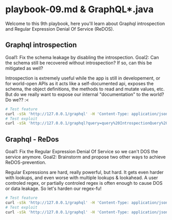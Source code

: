 # playbook-09.md & GraphQL*.java

Welcome to this 9th playbook, here you'll learn about Graphql introspection and Regular Expression Denial Of Service (ReDOS).


## Graphql introspection

Goal1: Fix the schema leakage by disabling the introspection.
Goal2: Can the schema still be recovered without introspection? If so, can this be mitigated as well?

Introspection is extremely useful while the app is still in developement, or for world-open APIs as it acts like a self-documented api, exposes the schema, the object definitions, the methods to read and mutate values, etc. But do we really want to expose our internal "documentation" to the world? Do we?? :<


```bash
# Test feature
curl -sSk 'http://127.0.0.1/graphql' -H 'Content-Type: application/json' --data-raw '{"query":"query MyQuery {\n  bookById(id: \"book-1\") {\n    id\n    author {\n      firstName\n    }\n  }\n}","variables":{},"operationName":"MyQuery"}' # Output: {"data":{"bookById":{"id":"book-1","author":{"firstName":"Joanne"}}}}
# Test exploit
curl -sSk 'http://127.0.0.1/graphql?query=query%20IntrospectionQuery%20%7B%0A%20%20%20%20__schema%20%7B%0A%20%20%20%20%20%20queryType%20%7B%20name%20%7D%0A%20%20%20%20%20%20mutationType%20%7B%20name%20%7D%0A%20%20%20%20%20%20subscriptionType%20%7B%20name%20%7D%0A%20%20%20%20%20%20types%20%7B%0A%20%20%20%20%20%20%20%20...FullType%0A%20%20%20%20%20%20%7D%0A%20%20%20%20%20%20directives%20%7B%0A%20%20%20%20%20%20%20%20name%0A%20%20%20%20%20%20%20%20description%0A%20%20%20%20%20%20%20%20args%20%7B%0A%20%20%20%20%20%20%20%20%20%20...InputValue%0A%20%20%20%20%20%20%20%20%7D%0A%20%20%20%20%20%20%20%20onOperation%0A%20%20%20%20%20%20%20%20onFragment%0A%20%20%20%20%20%20%20%20onField%0A%20%20%20%20%20%20%7D%0A%20%20%20%20%7D%0A%20%20%7D%0A%0A%20%20fragment%20FullType%20on%20__Type%20%7B%0A%20%20%20%20kind%0A%20%20%20%20name%0A%20%20%20%20description%0A%20%20%20%20fields(includeDeprecated:%20true)%20%7B%0A%20%20%20%20%20%20name%0A%20%20%20%20%20%20description%0A%20%20%20%20%20%20args%20%7B%0A%20%20%20%20%20%20%20%20...InputValue%0A%20%20%20%20%20%20%7D%0A%20%20%20%20%20%20type%20%7B%0A%20%20%20%20%20%20%20%20...TypeRef%0A%20%20%20%20%20%20%7D%0A%20%20%20%20%20%20isDeprecated%0A%20%20%20%20%20%20deprecationReason%0A%20%20%20%20%7D%0A%20%20%20%20inputFields%20%7B%0A%20%20%20%20%20%20...InputValue%0A%20%20%20%20%7D%0A%20%20%20%20interfaces%20%7B%0A%20%20%20%20%20%20...TypeRef%0A%20%20%20%20%7D%0A%20%20%20%20enumValues(includeDeprecated:%20true)%20%7B%0A%20%20%20%20%20%20name%0A%20%20%20%20%20%20description%0A%20%20%20%20%20%20isDeprecated%0A%20%20%20%20%20%20deprecationReason%0A%20%20%20%20%7D%0A%20%20%20%20possibleTypes%20%7B%0A%20%20%20%20%20%20...TypeRef%0A%20%20%20%20%7D%0A%20%20%7D%0A%0A%20%20fragment%20InputValue%20on%20__InputValue%20%7B%0A%20%20%20%20name%0A%20%20%20%20description%0A%20%20%20%20type%20%7B%20...TypeRef%20%7D%0A%20%20%20%20defaultValue%0A%20%20%7D%0A%0A%20%20fragment%20TypeRef%20on%20__Type%20%7B%0A%20%20%20%20kind%0A%20%20%20%20name%0A%20%20%20%20ofType%20%7B%0A%20%20%20%20%20%20kind%0A%20%20%20%20%20%20name%0A%20%20%20%20%20%20ofType%20%7B%0A%20%20%20%20%20%20%20%20kind%0A%20%20%20%20%20%20%20%20name%0A%20%20%20%20%20%20%20%20ofType%20%7B%0A%20%20%20%20%20%20%20%20%20%20kind%0A%20%20%20%20%20%20%20%20%20%20name%0A%20%20%20%20%20%20%20%20%7D%0A%20%20%20%20%20%20%7D%0A%20%20%20%20%7D%0A%20%20%7D&variables=%7B%7D&operationName=IntrospectionQuery' |  jq . # Outputs: 1100 lines of internal scheme, data, and queries definition
```


## Graphql - ReDos

Goal1: Fix the Regular Expression Denial Of Service so we can't DOS the service anymore.
Goal2: Brainstorm and propose two other ways to achieve ReDOS-prevention.

Regular Expressions are hard, really powerful, but hard. It gets even harder with lookups, and even worse with multiple lookups & lookahead. A user controled regex, or partially controled regex is often enough to cause DOS or data leakage. So let's harden our regex-fu!


```bash
# Test feature
curl -sSk 'http://127.0.0.1/graphql' -H 'Content-Type: application/json' --data-raw '{"query":"query MyQuery {\n  bookByPattern(pattern: \"[^H]+.*\") {\n    name\n    pageCount\n  }\n}","variables":{},"operationName":"MyQuery"}' # Output: {"data":{"bookByPattern":{"name":"Moby Dick","pageCount":635}}}
# Test exploit
curl -sSk 'http://127.0.0.1/graphql' -H 'Content-Type: application/json' --data-raw '{"query":"query MyQuery {\n  bookByPattern(pattern: \".*?a[a]+((.*[a]*)*)aa[a]+((.*[a]*)*)aa[a]+((.*[a]*)*)a\") {\n    name\n    pageCount\n  }\n}","variables":{},"operationName":"MyQuery"}' # Output: Nothing, hangs the backend, CPU DOS, run "htop" to check the resource consumption!
```
